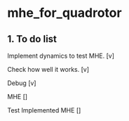 # mhe_for_quadrotor

## 1. To do list
Implement dynamics to test MHE. [v]

Check how well it works. [v]

Debug [v]

MHE []

Test Implemented MHE []